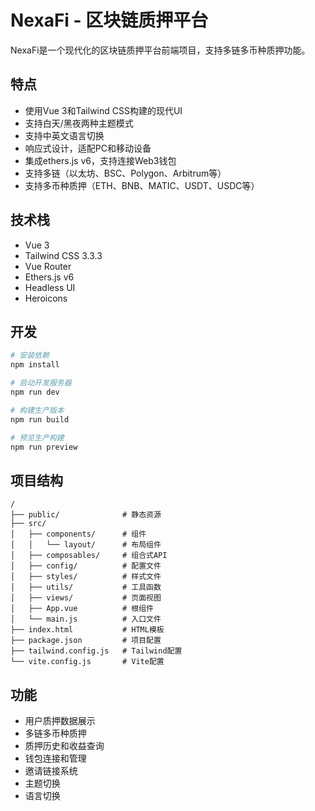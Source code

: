 # NexaFi - 区块链质押平台

NexaFi是一个现代化的区块链质押平台前端项目，支持多链多币种质押功能。

## 特点

- 使用Vue 3和Tailwind CSS构建的现代UI
- 支持白天/黑夜两种主题模式
- 支持中英文语言切换
- 响应式设计，适配PC和移动设备
- 集成ethers.js v6，支持连接Web3钱包
- 支持多链（以太坊、BSC、Polygon、Arbitrum等）
- 支持多币种质押（ETH、BNB、MATIC、USDT、USDC等）

## 技术栈

- Vue 3
- Tailwind CSS 3.3.3
- Vue Router
- Ethers.js v6
- Headless UI
- Heroicons

## 开发

```bash
# 安装依赖
npm install

# 启动开发服务器
npm run dev

# 构建生产版本
npm run build

# 预览生产构建
npm run preview
```

## 项目结构

```
/
├── public/              # 静态资源
├── src/
│   ├── components/      # 组件
│   │   └── layout/      # 布局组件
│   ├── composables/     # 组合式API
│   ├── config/          # 配置文件
│   ├── styles/          # 样式文件
│   ├── utils/           # 工具函数
│   ├── views/           # 页面视图
│   ├── App.vue          # 根组件
│   └── main.js          # 入口文件
├── index.html           # HTML模板
├── package.json         # 项目配置
├── tailwind.config.js   # Tailwind配置
└── vite.config.js       # Vite配置
```

## 功能

- 用户质押数据展示
- 多链多币种质押
- 质押历史和收益查询
- 钱包连接和管理
- 邀请链接系统
- 主题切换
- 语言切换
